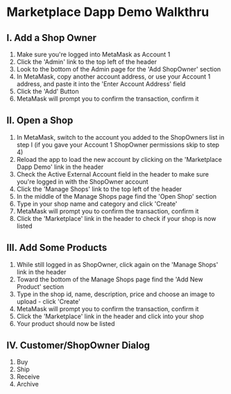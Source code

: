 # Marketplace Dapp Demo Walkthru

## I. Add a Shop Owner

1. Make sure you're logged into MetaMask as Account 1
2. Click the 'Admin' link to the top left of the header
3. Look to the bottom of the Admin page for the 'Add ShopOwner' section
4. In MetaMask, copy another account address, or use your Account 1 address, and paste it into the 'Enter Account Address' field
5. Click the 'Add' Button
6. MetaMask will prompt you to confirm the transaction, confirm it

## II. Open a Shop

1. In MetaMask, switch to the account you added to the ShopOwners list in step I (if you gave your Account 1 ShopOwner permissions skip to step 4)
2. Reload the app to load the new account by clicking on the 'Marketplace Dapp Demo' link in the header
3. Check the Active External Account field in the header to make sure you're logged in with the ShopOwner account
4. Click the 'Manage Shops' link to the top left of the header
5. In the middle of the Manage Shops page find the 'Open Shop' section
6. Type in your shop name and category and click 'Create'
7. MetaMask will prompt you to confirm the transaction, confirm it
8. Click the 'Marketplace' link in the header to check if your shop is now listed

## III. Add Some Products

1. While still logged in as ShopOwner, click again on the 'Manage Shops' link in the header
2. Toward the bottom of the Manage Shops page find the 'Add New Product' section
3. Type in the shop id, name, description, price and choose an image to upload - click 'Create'
4. MetaMask will prompt you to confirm the transaction, confirm it
5. Click the 'Marketplace' link in the header and click into your shop
6. Your product should now be listed
                  
## IV. Customer/ShopOwner Dialog

1. Buy
2. Ship
3. Receive
4. Archive
